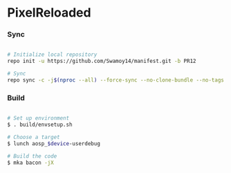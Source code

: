 # PixelReloaded #

### Sync ###

```bash

# Initialize local repository
repo init -u https://github.com/Swamoy14/manifest.git -b PR12

# Sync
repo sync -c -j$(nproc --all) --force-sync --no-clone-bundle --no-tags
```

### Build ###

```bash

# Set up environment
$ . build/envsetup.sh

# Choose a target
$ lunch aosp_$device-userdebug

# Build the code
$ mka bacon -jX
```
